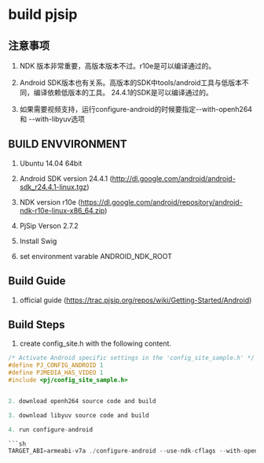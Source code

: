 # build pjsip

## 注意事项

1. NDK 版本非常重要，高版本版本不过。r10e是可以编译通过的。

2. Android SDK版本也有关系。高版本的SDK中tools/android工具与低版本不同，编译依赖低版本的工具。 24.4.1的SDK是可以编译通过的。

3. 如果需要视频支持，运行configure-android的时候要指定--with-openh264 和 --with-libyuv选项

## BUILD ENVVIRONMENT

1. Ubuntu 14.04 64bit

2. Android SDK version 24.4.1 (http://dl.google.com/android/android-sdk_r24.4.1-linux.tgz)

3. NDK version r10e (https://dl.google.com/android/repository/android-ndk-r10e-linux-x86_64.zip)

4. PjSip Verson 2.7.2

5. Install Swig

6. set environment varable ANDROID_NDK_ROOT

## Build Guide

1. official guide (https://trac.pjsip.org/repos/wiki/Getting-Started/Android)

## Build Steps

1. create config_site.h with the following content.

```c
/* Activate Android specific settings in the 'config_site_sample.h' */
#define PJ_CONFIG_ANDROID 1
#define PJMEDIA_HAS_VIDEO 1
#include <pj/config_site_sample.h>


2. download openh264 source code and build

3. download libyuv source code and build

4. run configure-android

```sh
TARGET_ABI=armeabi-v7a ./configure-android --use-ndk-cflags --with-openh264=/Users/me/openh264/android
